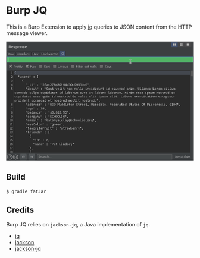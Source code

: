 # Burp JQ

This is a Burp Extension to apply [jq](https://github.com/stedolan/jq) queries
to JSON content from the HTTP message viewer.

![Demo GIF](img/demo.gif)

## Build

```bash
$ gradle fatJar
```

## Credits

Burp JQ relies on `jackson-jq`, a Java implementation of `jq`.

- [jq](https://github.com/stedolan/jq)
- [jackson](https://github.com/FasterXML/jackson)
- [jackson-jq](https://github.com/eiiches/jackson-jq)


